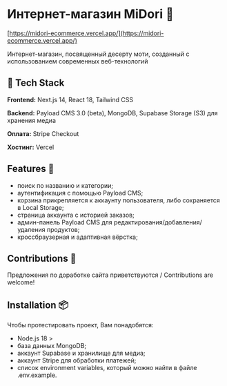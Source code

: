 # Интернет-магазин MiDori 🍡

[https://midori-ecommerce.vercel.app/](https://midori-ecommerce.vercel.app/)

Интернет-магазин, посвященный десерту моти, созданный с использованием современных веб-технологий

## 🚀 Tech Stack

**Frontend:** Next.js 14, React 18, Tailwind CSS

**Backend:** Payload CMS 3.0 (beta), MongoDB, Supabase Storage (S3) для хранения медиа

**Оплата:** Stripe Checkout

**Хостинг:** Vercel

## Features 🎨

- поиск по названию и категории;
- аутентификация с помощью Payload CMS;
- корзина прикрепляется к аккаунту пользователя, либо сохраняется в Local Storage;
- страница аккаунта с историей заказов;
- админ-панель Payload CMS для редактирования/добавления/удаления продуктов;
- кроссбраузерная и адаптивная вёрстка;

## Contributions 🤝

Предложения по доработке сайта приветствуются / Contributions are welcome!

## Installation 📦

Чтобы протестировать проект, Вам понадобятся:

- Node.js 18 >
- база данных MongoDB;
- аккаунт Supabase и хранилище для медиа;
- аккаунт Stripe для обработки платежей;
- список environment variables, который можно найти в файле .env.example.
